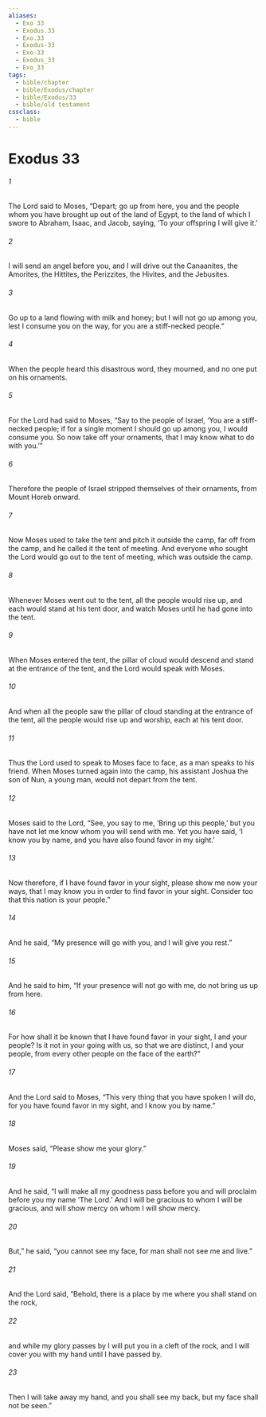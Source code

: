 ```yaml
---
aliases:
  - Exo 33
  - Exodus.33
  - Exo.33
  - Exodus-33
  - Exo-33
  - Exodus_33
  - Exo_33
tags:
  - bible/chapter
  - bible/Exodus/chapter
  - bible/Exodus/33
  - bible/old testament
cssclass:
  - bible
---
```


# Exodus 33

###### 1
The Lord said to Moses, “Depart; go up from here, you and the people whom you have brought up out of the land of Egypt, to the land of which I swore to Abraham, Isaac, and Jacob, saying, ‘To your offspring I will give it.’
###### 2
I will send an angel before you, and I will drive out the Canaanites, the Amorites, the Hittites, the Perizzites, the Hivites, and the Jebusites.
###### 3
Go up to a land flowing with milk and honey; but I will not go up among you, lest I consume you on the way, for you are a stiff-necked people.”
###### 4
When the people heard this disastrous word, they mourned, and no one put on his ornaments.
###### 5
For the Lord had said to Moses, “Say to the people of Israel, ‘You are a stiff-necked people; if for a single moment I should go up among you, I would consume you. So now take off your ornaments, that I may know what to do with you.’”
###### 6
Therefore the people of Israel stripped themselves of their ornaments, from Mount Horeb onward.
###### 7
Now Moses used to take the tent and pitch it outside the camp, far off from the camp, and he called it the tent of meeting. And everyone who sought the Lord would go out to the tent of meeting, which was outside the camp.
###### 8
Whenever Moses went out to the tent, all the people would rise up, and each would stand at his tent door, and watch Moses until he had gone into the tent.
###### 9
When Moses entered the tent, the pillar of cloud would descend and stand at the entrance of the tent, and the Lord would speak with Moses.
###### 10
And when all the people saw the pillar of cloud standing at the entrance of the tent, all the people would rise up and worship, each at his tent door.
###### 11
Thus the Lord used to speak to Moses face to face, as a man speaks to his friend. When Moses turned again into the camp, his assistant Joshua the son of Nun, a young man, would not depart from the tent.
###### 12
Moses said to the Lord, “See, you say to me, ‘Bring up this people,’ but you have not let me know whom you will send with me. Yet you have said, ‘I know you by name, and you have also found favor in my sight.’
###### 13
Now therefore, if I have found favor in your sight, please show me now your ways, that I may know you in order to find favor in your sight. Consider too that this nation is your people.”
###### 14
And he said, “My presence will go with you, and I will give you rest.”
###### 15
And he said to him, “If your presence will not go with me, do not bring us up from here.
###### 16
For how shall it be known that I have found favor in your sight, I and your people? Is it not in your going with us, so that we are distinct, I and your people, from every other people on the face of the earth?”
###### 17
And the Lord said to Moses, “This very thing that you have spoken I will do, for you have found favor in my sight, and I know you by name.”
###### 18
Moses said, “Please show me your glory.”
###### 19
And he said, “I will make all my goodness pass before you and will proclaim before you my name ‘The Lord.’ And I will be gracious to whom I will be gracious, and will show mercy on whom I will show mercy.
###### 20
But,” he said, “you cannot see my face, for man shall not see me and live.”
###### 21
And the Lord said, “Behold, there is a place by me where you shall stand on the rock,
###### 22
and while my glory passes by I will put you in a cleft of the rock, and I will cover you with my hand until I have passed by.
###### 23
Then I will take away my hand, and you shall see my back, but my face shall not be seen.”


